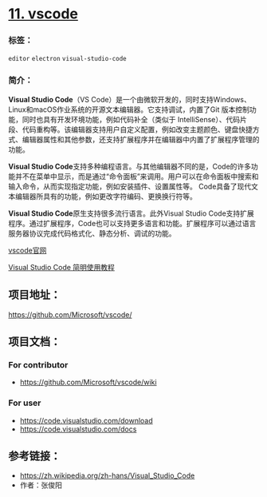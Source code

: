 # [11. vscode](https://github.com/Microsoft/vscode/)

### 标签：

`editor` `electron` `visual-studio-code` 

### 简介：

**Visual Studio Code**（VS Code）是一个由微软开发的，同时支持Windows、Linux和macOS作业系统的开源文本编辑器。它支持调试，内置了Git 版本控制功能，同时也具有开发环境功能，例如代码补全（类似于 IntelliSense）、代码片段、代码重构等。该编辑器支持用户自定义配置，例如改变主题颜色、键盘快捷方式、编辑器属性和其他参数，还支持扩展程序并在编辑器中内置了扩展程序管理的功能。

**Visual Studio Code**支持多种编程语言。与其他编辑器不同的是，Code的许多功能并不在菜单中显示，而是通过“命令面板”来调用。用户可以在命令面板中搜索和输入命令，从而实现指定功能，例如安装插件、设置属性等。
Code具备了现代文本编辑器所具有的功能，例如更改字符编码、更换换行符等。

**Visual Studio Code**原生支持很多流行语言。此外Visual Studio Code支持扩展程序。通过扩展程序，Code也可以支持更多语言和功能。扩展程序可以通过语言服务器协议完成代码格式化、静态分析、调试的功能。

[vscode官网](https://code.visualstudio.com/)

[Visual Studio Code 简明使用教程](https://www.w3cschool.cn/visualstudiocode/visualstudiocode-iy3422zb.html)

## 项目地址：

https://github.com/Microsoft/vscode/

## 项目文档：

### For contributor
- https://github.com/Microsoft/vscode/wiki

### For user
- https://code.visualstudio.com/download
- https://code.visualstudio.com/docs

## 参考链接：

- https://zh.wikipedia.org/zh-hans/Visual_Studio_Code
- 作者：张俊阳

